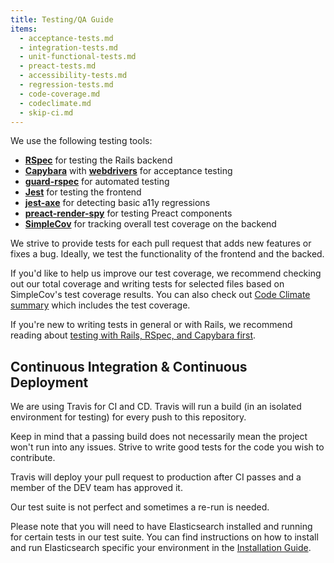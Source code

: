 ```yaml
---
title: Testing/QA Guide
items:
  - acceptance-tests.md
  - integration-tests.md
  - unit-functional-tests.md
  - preact-tests.md
  - accessibility-tests.md
  - regression-tests.md
  - code-coverage.md
  - codeclimate.md
  - skip-ci.md
---
```


We use the following testing tools:

- [**RSpec**](http://rspec.info/) for testing the Rails backend
- [**Capybara**](https://github.com/teamcapybara/capybara) with
  [**webdrivers**](https://github.com/titusfortner/webdrivers) for acceptance
  testing
- [**guard-rspec**](https://github.com/guard/guard-rspec) for automated testing
- [**Jest**](https://jestjs.io/) for testing the frontend
- [**jest-axe**](https://github.com/nickcolley/jest-axe) for detecting basic
  a11y regressions
- [**preact-render-spy**](https://github.com/mzgoddard/preact-render-spy) for
  testing Preact components
- [**SimpleCov**](https://github.com/colszowka/simplecov) for tracking overall
  test coverage on the backend

We strive to provide tests for each pull request that adds new features or fixes
a bug. Ideally, we test the functionality of the frontend and the backed.

If you'd like to help us improve our test coverage, we recommend checking out
our total coverage and writing tests for selected files based on SimpleCov's
test coverage results. You can also check out
[Code Climate summary](https://codeclimate.com/github/thepracticaldev/dev.to)
which includes the test coverage.

If you're new to writing tests in general or with Rails, we recommend reading
about
[testing with Rails, RSpec, and Capybara first](https://guides.rubyonrails.org/testing.html).

## Continuous Integration & Continuous Deployment

We are using Travis for CI and CD. Travis will run a build (in an isolated
environment for testing) for every push to this repository.

Keep in mind that a passing build does not necessarily mean the project won't
run into any issues. Strive to write good tests for the code you wish to
contribute.

Travis will deploy your pull request to production after CI passes and a member
of the DEV team has approved it.

Our test suite is not perfect and sometimes a re-run is needed.

Please note that you will need to have Elasticsearch installed and running for
certain tests in our test suite. You can find instructions on how to install and
run Elasticsearch specific your environment in the
[Installation Guide](/installation).
